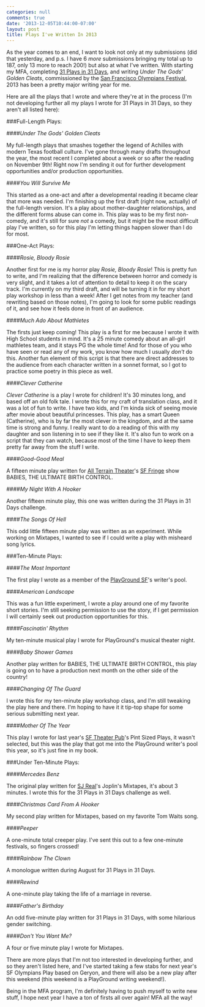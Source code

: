 ```yaml
---
categories: null
comments: true
date: '2013-12-05T10:44:00-07:00'
layout: post
title: Plays I've Written In 2013
---
```


As the year comes to an end, I want to look not only at my submissions (did that yesterday, and p.s. I have 6 *more* submissions bringing my total up to 187, only 13 more to reach 200!) but also at what I've written. With starting my MFA, completing [31 Plays in 31 Days](31plays31days.com), and writing *Under The Gods' Golden Cleats*, commissioned by the [San Francisco Olympians Festival](www.sfolympians.com), 2013 has been a pretty major writing year for me.

Here are all the plays that I wrote and where they're at in the process (I'm not developing further all my plays I wrote for 31 Plays in 31 Days, so they aren't all listed here):

###Full-Length Plays:

####*Under The Gods' Golden Cleats*

My full-length plays that smashes together the legend of Achilles with modern Texas football culture. I've gone through many drafts throughout the year, the most recent I completed about a week or so after the reading on November 9th! Right now I'm sending it out for further development opportunities and/or production opportunities. 

####*You Will Survive Me*

This started as a one-act and after a developmental reading it became clear that more was needed. I'm finishing up the first draft (right now, actually) of the full-length version. It's a play about mother-daughter relationships, and the different forms abuse can come in. This play was to be my first non-comedy, and it's still for sure *not* a comedy, but it might be the most difficult play I've written, so for this play I'm letting things happen slower than I do for most. 

###One-Act Plays:

####*Rosie, Bloody Rosie*

Another first for me is my horror play *Rosie, Bloody Rosie*! This is pretty fun to write, and I'm realizing that the difference between horror and comedy is very slight, and it takes a lot of attention to detail to keep it on the scary track. I'm currently on my third draft, and will be turning it in for my short play workshop in less than a week! After I get notes from my teacher (and rewriting based on those notes), I'm going to look for some public readings of it, and see how it feels done in front of an audience.

####*Much Ado About Mathletes*

The firsts just keep coming! This play is a first for me because I wrote it with High School students in mind. It's a 25 minute comedy about an all-girl mathletes team, and it stays PG the whole time! And for those of you who have seen or read any of my work, you know how much I usually *don't* do this. Another fun element of this script is that there are direct addresses to the audience from each character written in a sonnet format, so I got to practice some poetry in this piece as well.

####*Clever Catherine*

*Clever Catherine* is a play I wrote for children! It's 30 minutes long, and based off an old folk tale. I wrote this for my craft of translation class, and it was a lot of fun to write. I have two kids, and I'm kinda sick of seeing movie after movie about beautiful princesses. This play, has a smart Queen (Catherine), who is by far the most clever in the kingdom, and at the same time is strong and funny. I really want to do a reading of this with my daughter and son listening in to see if they like it. It's also fun to work on a script that they can watch, because most of the time I have to keep them pretty far away from the stuff I write.

####*Good-Good Meal*

A fifteen minute play written for [All Terrain Theater](allterraintheater.org)'s [SF Fringe](www.sffringe.org) show BABIES, THE ULTIMATE BIRTH CONTROL.

####*My Night With A Hooker*

Another fifteen minute play, this one was written during the 31 Plays in 31 Days challenge.

####*The Songs Of Hell*

This odd little fifteen minute play was written as an experiment. While working on Mixtapes, I wanted to see if I could write a play with  misheard song lyrics.

###Ten-Minute Plays:

####*The Most Important*

The first play I wrote as a member of the [PlayGround SF](http://www.playground-sf.org/)'s writer's pool. 

####*American Landscape*

This was a fun little experiment, I wrote a play around one of my favorite short stories. I'm still seeking permission to use the story, if I get permission I will certainly seek out production opportunities for this.

####*Fascinatin' Rhythm*

My ten-minute musical play I wrote for PlayGround's musical theater night.

####*Baby Shower Games*

Another play written for BABIES, THE ULTIMATE BIRTH CONTROL, this play is going on to have a production next month on the other side of the country!

####*Changing Of The Guard*

I wrote this for my ten-minute play workshop class, and I'm still tweaking the play here and there. I'm hoping to have it it tip-top shape for some serious submitting next year.

####*Mother Of The Year*

This play I wrote for last year's [SF Theater Pub](http://sftheaterpub.wordpress.com/)'s Pint Sized Plays, it wasn't selected, but this was the play that got me into the PlayGround writer's pool this year, so it's just fine in my book.

###Under Ten-Minute Plays:

####*Mercedes Benz*

The original play written for [SJ Real](http://www.sjrep.com/experience/real/)'s Joplin's Mixtapes, it's about 3 minutes. I wrote this for the 31 Plays in 31 Days challenge as well.

####*Christmas Card From A Hooker*

My second play written for Mixtapes, based on my favorite Tom Waits song.

####*Peeper*

A one-minute total creeper play. I've sent this out to a few one-minute festivals, so fingers crossed!

####*Rainbow The Clown*

A monologue written during August for 31 Plays in 31 Days. 

####*Rewind*

A one-minute play taking the life of a marriage in reverse. 

####*Father's Birthday*

An odd five-minute play written for 31 Plays in 31 Days, with some hilarious gender switching.

####*Don't You Want Me?*

A four or five minute play I wrote for Mixtapes.

There are more plays that I'm not too interested in developing further, and so they aren't listed here, and I've started taking a few stabs for next year's SF Olympians Play based on Geryon, and there will also be a new play after this weekend (this weekend is a PlayGround writing weekend!). 

Being in the MFA program, I'm definitely having to push myself to write new stuff, I hope next year I have a ton of firsts all over again! MFA all the way!